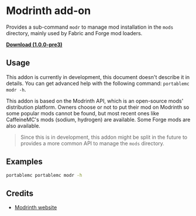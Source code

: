 # Modrinth add-on
Provides a sub-command `modr` to manage mod installation in the `mods` directory, mainly used 
by Fabric and Forge mod loaders.

[**Download (1.0.0-pre3)**](https://downgit.github.io/#/home?url=https://github.com/mindstorm38/portablemc/tree/master/addons/modrinth)

## Usage
This addon is currently in development, this document doesn't describe it in details. 
You can get advanced help with the following command: `portablemc modr -h`.

This addon is based on the Modrinth API, which is an open-source mods' distribution platform.
Owners choose or not to put their mod on Modrinth so some popular mods cannot be found, but 
most recent ones like CaffeineMC's mods (sodium, hydrogen) are available. Some Forge mods 
are also available.

> Since this is in development, this addon might be split in the future to provides a more
> common API to manage the `mods` directory.

## Examples
```sh
portablemc portablemc modr -h
```

## Credits
- [Modrinth website](https://modrinth.com/)
